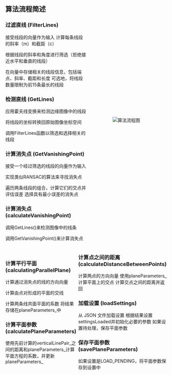 <div style="display: flex; align-items: center;">
  <div style="flex: 1;">
    <h2>算法流程简述</h2>
    <h3>过滤直线 (FilterLines)</h3>
    <p>接受线段的向量作为输入 计算每条线段的斜率（m）和截距（c）</p>
    <p>根据线段的斜率和角度进行筛选（拒绝接近水平和垂直的线段）</p>
    <p>在向量中存储相关的线段信息，包括端点、斜率、截距和长度 可选地，将线段数量限制为前15条最长的线段</p>
    <h3>检测直线 (GetLines)</h3>
    <p>应用霍夫线变换来检测边缘图像中的线段</p>
    <p>将线段的坐标转换回原始图像坐标空间</p>
    <p>调用FilterLines函数以筛选和选择相关的线段</p>
    <h3>计算消失点 (GetVanishingPoint)</h3>
    <p>接受一个经过筛选的线段的向量作为输入</p>
    <p>实现类似RANSAC的算法来寻找消失点</p>
    <p>遍历两条线段的组合，计算它们的交点并评估误差 选择具有最小误差的消失点</p>
    <h3>计算消失点 (calculateVanishingPoint)</h3>
    <p>调用GetLines()来检测图像中的线条</p>
    <p>调用GetVanishingPoint()来计算消失点</p>
  </div>
  <div style="flex: 1; text-align: center;">
    <img src="https://imgurl-x.oss-cn-hangzhou.aliyuncs.com/xuxing-img/image-20230905171152369.png" alt="算法流程图">
  </div>
</div><div style="display: flex; align-items: center;">
  <div style="flex: 1;">
    <h3>计算平行平面 (calculatingParallelPlane)</h3>
    <p>计算通过消失点的线的方向向量</p>
    <p>计算由点对形成的平面的交线</p>
    <p>计算两条线共面平面的系数 将结果存储在planeParameters_中</p>
    <h3>计算平面参数 (calculatePlaneParameters)</h3>
    <p>使用先前计算的verticalLinePair_之间的距离和planeParameters_计算平面方程的系数，并更新planeParameters_</p>
  </div>
  <div style="flex: 1;">
    <h3>计算点之间的距离 (calculateDistanceBetweenPoints)</h3>
    <p>计算两点的方向向量 使用planeParameters_计算平面上的交点 计算交点之间的距离并返回</p>
    <h3>加载设置 (loadSettings)</h3>
    <p>从 JSON 文件加载设置 根据结果设置settingsLoaded并初始化必要的参数 如果设置待处理，保存平面参数</p>
    <h3>保存平面参数 (savePlaneParameters)</h3>
    <p>如果设置是LOAD_PENDING，将平面参数保存到设置中</p>
  </div>
</div>

